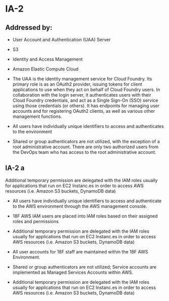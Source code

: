 # IA-2
## Addressed by:
 - User Account and Authentication (UAA) Server
 - S3
 - Identity and Access Management
 - Amazon Elastic Compute Cloud


- The UAA is the identity management service for Cloud Foundry. Its primary role is as an OAuth2 provider, issuing tokens for client applications to use when they act on behalf of Cloud Foundry users. In collaboration with the login server, it authenticates users with their Cloud Foundry credentials, and act as a Single Sign-On (SSO) service using those credentials (or others). It has endpoints for managing user accounts and for registering OAuth2 clients, as well as various other management functions.
- All users have individually unique identifiers to access and authenticates  to the environment
- Shared or group authenticators are not utilized, with the exception of a root administrative account. There are only two authorized users from the DevOps team who has access to the root administrative account. 




## IA-2 a
Additional temporary permission are delegated with the IAM roles usually for applications that run on EC2 Instanc.es in order to access AWS resources (i.e. Amazon S3 buckets, DynamoDB data)




- All users have individually unique identifiers to access and authenticate to the AWS environment through the AWS management console.
- 18F AWS IAM users are placed into IAM roles based on their assigned roles and permissions
- Additional temporary permission are delegated with the IAM roles usually for applications that run on EC2 Instanc.es in order to access AWS resources (i.e. Amazon S3 buckets, DynamoDB data)
- All user accounts for 18F staff are maintained within the 18F AWS Environment.
- Shared or group authenticators are not utilized; Service accounts are implemented as Managed Services Accounts within AWS.





- Additional temporary permission are delegated with the IAM roles usually for applications that run on EC2 Instanc.es in order to access AWS resources (i.e. Amazon S3 buckets, DynamoDB data)




